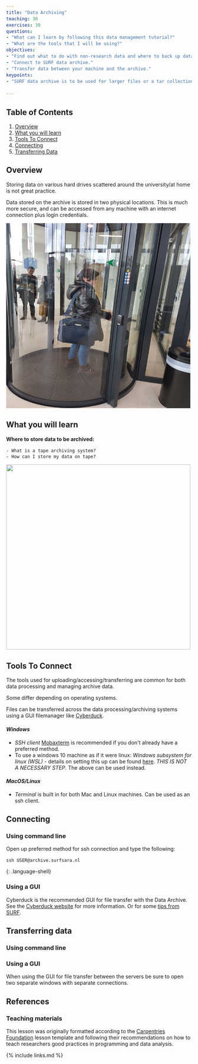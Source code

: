 ```yaml
---
title: "Data Archiving"
teaching: 30
exercises: 30
questions:
- "What can I learn by following this data management tutorial?"
- "What are the tools that I will be using?"
objectives:
- "Find out what to do with non-research data and where to back up data."
- "Connect to SURF data archive."
- "Transfer data between your machine and the archive."
keypoints:
- "SURF data archive is to be used for larger files or a tar collection of smaller files and not for day to day access."

---
```


## Table of Contents
1. [Overview](#overview)
2. [What you will learn](#what-you-will-learn)
3. [Tools To Connect](#tools-to-connect)
4. [Connecting](#connecting)
5. [Transferring Data](#transferring-data)


## Overview

Storing data on various hard drives scattered around the university/at home is not great practice. 

Data stored on the archive is stored in two physical locations. This is much more secure, and can be accessed from any machine with an internet connection plus login credentials.  

<img src="../img/SURF_Security.jpg" width="500px" height="500px">

## What you will learn

**Where to store data to be archived:**

    - What is a tape archiving system?
    - How can I store my data on tape?
    
    
<img src="../img/SURF_tape.jpg" width="500px" height="500px">    




## Tools To Connect

The tools used for uploading/accessing/transferring are common for both data processing and managing archive data. 



Some differ depending on operating systems.

Files can be transferred across the data processing/archiving systems using a GUI filemanager like [Cyberduck](https://cyberduck.io/).



#### _Windows_
  - _SSH client_ [Mobaxterm](https://mobaxterm.mobatek.net/download.html) is recommended if you don't already have a preferred method.
  - To use a windows 10 machine as if it were linux: _Windows subsystem for linux (WSL)_ - details on setting this up can be found [here](https://www.windowscentral.com/install-windows-subsystem-linux-windows-10). _THIS IS NOT A NECESSARY STEP_. The above can be used instead.




#### _MacOS/Linux_
  - _Terminal_ is built in for both Mac and Linux machines. Can be used as an ssh client.






## Connecting 
### Using command line
Open up preferred method for ssh connection and type the following:


~~~
ssh USER@archive.surfsara.nl
~~~
{: .language-shell}



### Using a GUI
Cyberduck is the recommended GUI for file transfer with the Data Archive. See the [Cyberduck website](https://cyberduck.io/) for more information. Or for some [tips from SURF](https://userinfo.surfsara.nl/systems/shared/archiving-high-performance).



## Transferring data
### Using command line



### Using a GUI



When using the GUI for file transfer between the servers be sure to open two separate windows with separate connections.








## References




### Teaching materials
This lesson was originally formatted according to the [Carpentries Foundation](https://carpentries.org/) lesson template and following their recommendations on how to teach researchers good practices in programming and data analysis.   

{% include links.md %}
